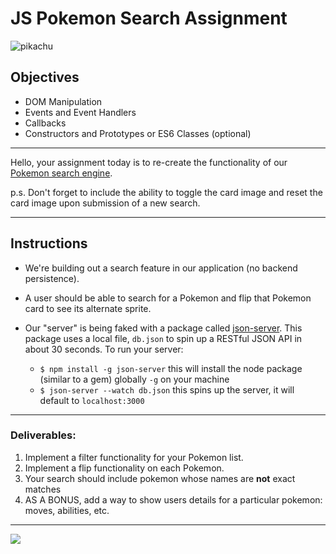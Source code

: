 # JS Pokemon Search Assignment

![pikachu](https://media.giphy.com/media/uLnPIWsqIz2aA/giphy.gif)

## Objectives

- DOM Manipulation
- Events and Event Handlers
- Callbacks
- Constructors and Prototypes or ES6 Classes (optional)

---

Hello, your assignment today is to re-create the functionality of our
[Pokemon search engine](https://learn-co-curriculum.github.io/js-pokemon-search-practice-assignment/).

p.s. Don't forget to include the ability to toggle the card image and reset the card image upon submission of a new
search.

---

## Instructions

- We're building out a search feature in our application (no backend persistence).

- A user should be able to search for a Pokemon and flip that Pokemon card to see its alternate sprite.

- Our "server" is being faked with a package called [json-server](https://github.com/typicode/json-server). This package uses a local file, `db.json` to spin up a RESTful JSON API in about 30 seconds. To run your server:
  - `$ npm install -g json-server` this will install the node package (similar to a gem) globally `-g` on your machine
  - `$ json-server --watch db.json` this spins up the server, it will default to `localhost:3000`

---

### Deliverables:

1.  Implement a filter functionality for your Pokemon list.
1.  Implement a flip functionality on each Pokemon.
1.  Your search should include pokemon whose names are **not** exact matches
1.  AS A BONUS, add a way to show users details for a particular pokemon: moves, abilities, etc.

---

![](https://media.giphy.com/media/HZpCCbcWc0a3u/giphy.gif)
